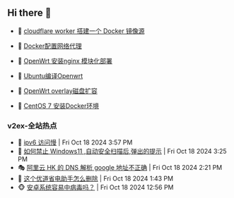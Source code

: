 ## Hi there 👋

<!--
**dkyg666/dkyg666** is a ✨ _special_ ✨ repository because its `README.md` (this file) appears on your GitHub profile.

Here are some ideas to get you started:

- 🔭 I’m currently working on ...
- 🌱 I’m currently learning ...
- 👯 I’m looking to collaborate on ...
- 🤔 I’m looking for help with ...
- 💬 Ask me about ...
- 📫 How to reach me: ...
- 😄 Pronouns: ...
- ⚡ Fun fact: ...
-->

<!-- BLOG-POST-LIST:START -->
- 🦩 [cloudflare worker 搭建一个 Docker 镜像源](http://blog.1996099.xyz/archives/cloudflare-worker-da-jian-yi-ge-docker-jing-xiang-zhan) 

- 🚦 [Docker配置网络代理](http://blog.1996099.xyz/archives/dockerpei-zhi-wang-luo-dai-li) 

- 🫶 [OpenWrt 安装nginx 模块化部署](http://blog.1996099.xyz/archives/openwrt-an-zhuang-nginx-mo-kuai-hua-bu-shu) 

- 🦄 [Ubuntu编译Openwrt](http://blog.1996099.xyz/archives/ubuntuzi-bian-yi-openwrt) 

- 🐻 [OpenWrt overlay磁盘扩容](http://blog.1996099.xyz/archives/openwrt-overlay) 

- 🤖 [CentOS 7 安装Docker环境](http://blog.1996099.xyz/archives/centos-docker) 
<!-- BLOG-POST-LIST:END -->

### v2ex-全站热点
<!-- v2ex:START -->
- 🥸 [ipv6 访问慢](https://www.v2ex.com/t/1081639#reply1) | Fri Oct 18 2024 3:57 PM
- 🤗 [如何禁止 Windows11 ,自动安全扫描后,弹出的提示](https://www.v2ex.com/t/1081637#reply1) | Fri Oct 18 2024 3:25 PM
- 🎭 [阿里云 HK 的 DNS 解析 google 地址不正确](https://www.v2ex.com/t/1081627#reply1) | Fri Oct 18 2024 2:21 PM
- 🥷 [这个优道省电助手怎么删除](https://www.v2ex.com/t/1081623#reply13) | Fri Oct 18 2024 1:43 PM
- 🐵 [安卓系统容易中病毒吗？](https://www.v2ex.com/t/1081618#reply11) | Fri Oct 18 2024 12:56 PM<!-- v2ex:END -->

